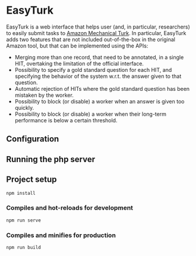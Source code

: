 # EasyTurk

EasyTurk is a web interface that helps user (and, in particular, researchers) to easily submit tasks to [Amazon Mechanical Turk](https://www.mturk.com/).
In particular, EasyTurk adds two features that are not included out-of-the-box in the original Amazon tool, but that can be implemented using the APIs:

* Merging more than one record, that need to be annotated, in a single HIT, overtaking the limitation of the official interface.
* Possibility to specify a gold standard question for each HIT, and specifying the behavior of the system w.r.t. the answer given to that question.
* Automatic rejection of HITs where the gold standard question has been mistaken by the worker.
* Possibility to block (or disable) a worker when an answer is given too quickly.
* Possibility to block (or disable) a worker when their long-term performance is below a certain threshold.

## Configuration

## Running the php server

## Project setup
```
npm install
```

### Compiles and hot-reloads for development
```
npm run serve
```

### Compiles and minifies for production
```
npm run build
```
